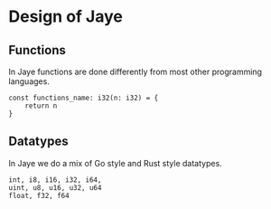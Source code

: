 # Design of Jaye

## Functions
In Jaye functions are done differently from most other programming<br>
languages.

```
const functions_name: i32(n: i32) = {
    return n
}
```

## Datatypes
In Jaye we do a mix of Go style and Rust style datatypes.
```
int, i8, i16, i32, i64,
uint, u8, u16, u32, u64
float, f32, f64
```
